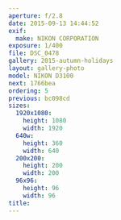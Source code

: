 ```yaml
---
aperture: f/2.8
date: 2015-09-13 14:44:52
exif:
  make: NIKON CORPORATION
exposure: 1/400
file: DSC_0478
gallery: 2015-autumn-holidays
layout: gallery-photo
model: NIKON D3100
next: 1766bea
ordering: 5
previous: bc098cd
sizes:
  1920x1080:
    height: 1080
    width: 1920
  640w:
    height: 360
    width: 640
  200x200:
    height: 200
    width: 200
  96x96:
    height: 96
    width: 96
title: 
---
```

